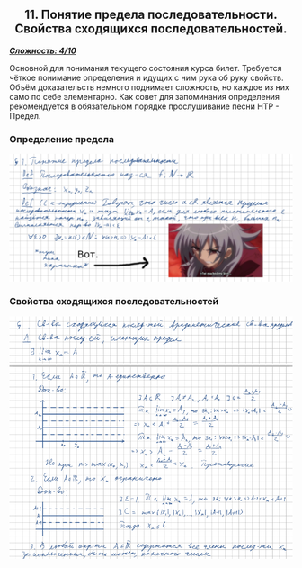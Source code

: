 <center><h2>11. Понятие предела последовательности. Свойства сходящихся последовательностей.</h2></center>

***<ins>Сложность: 4/10</ins>***

Основной для понимания текущего состояния курса билет. Требуется чёткое понимание определения и идущих с ним рука об руку свойств. Объём доказательств немного поднимает сложность, но каждое из них само по себе элементарно. Как совет для запоминания определения рекомендуется в обязательном порядке прослушивание песни НТР - Предел.



<h3>Определение предела</h3>

![11_1](./images/11_1.png)



<h3>Свойства сходящихся последовательностей</h3>

![11_2](./images/11_2.png)


